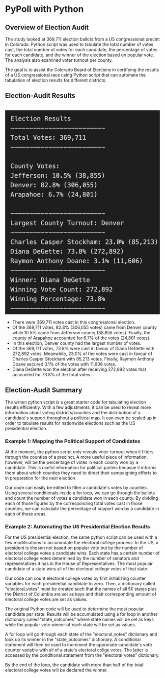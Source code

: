 # PyPoll with Python

## Overview of Election Audit
<p>
The study looked at 369,711 election ballots from a US congressional precint in Colorado. Python script was used to tabulate the total number of votes cast, the total number of votes for each candidate, the percentage of votes for each candidate, and the winner of the election based on popular vote. The analysis also examined voter turnout per county. 
</p>
<p>
The goal is to assist the Colorado Board of Elections in certifying the results of a US congressional race using Python script that can automate the tabulation of election results for different districts. 
</p>

## Election-Audit Results
<br>
<img src = "Resources/election_results.png"></img>
<br>

- There were 369,711 votes cast in this congressional election.
- Of the 369,711 votes, 82.8% (306,055 votes) came from Denver county while 10.5% came from Jefferson county (38,855 votes). Finally, the county of Arapahoe accounted for 6.7% of the votes (24,801 votes). 
- In this election, Denver county had the largest number of votes.
- Of the 369,711 votes, 73.8% were cast in favour of Diana DeGette with 272,892 votes. Meanwhile, 23.0% of the votes were cast in favour of Charles Casper Stockham with 85,213 votes. Finally, Raymon Anthony Doane secured 3.1% of the votes with 11,606 votes. 
- Diana DeGette won the election after receiving 272,892 votes that accounted for 73.8% of the total votes. 

## Election-Audit Summary
<p>
The writen python script is a great starter code for tabulating election results efficiently. With a few adjustments, it can be used to reveal more information about voting districts/counties and the distribution of a candidate's support throughout a political map. It can even be scaled up in order to tabulate results for nationwide elections such as the US presidential election. 
</p>

### Example 1: Mapping the Political Support of Candidates 
<p>
At the moment, the python script only reveals voter turnout when it filters through the counties of a precinct. A more useful piece of information, however, will be the percentage of votes in each county won by a candidate. This is useful information for political parties becasue it informs them about which counties they need to direct their campaigning efforts to in preparation for the next election. 
</p>
<p>
Our code can easily be edited to filter a candidate's votes by counties. Using several conditionals inside a for loop, we can go through the ballots and count the number of votes a candidate won in each county. By dividing each of those figures by the corresponding total votes cast in those counties, we can calculate the percentage of support won by a candidate in each of those areas.
</p>

### Example 2: Automating the US Presidential Election Results 
<p>
For the US presidential election, the same python script can be used with a few modifications to accomodate the electoral college process. In the US, a president is chosen not based on popular vote but by the number of electoral college votes a candidate wins. Each state has a certain number of electoral college votes determined by the number of senators and representatives it has in the House of Representatives. The most popular candidate of a state wins all of the electoral college votes of that state.  
</p>
<p>
Our code can count electoral college votes by first initializing counter variables for each presidential candidate to zero. Then, a dictionary called "electoral_votes" must be created such that the names of all 50 states plus the District of Columbia are set as keys and their corresponding amount of electoral college votes are set as values. 
<p>
</p>
The original Python code will be used to determine the most popular candidate per state. Results will be accumulated using a for loop in another dictionary called "state_outcomes" where state names will be set as keys while the popular vote winner of each state will be set as values. 
</p>
<p>
A for loop will go through each state of the "electoral_votes" dictionary and look up its winner in the "state_outcomes" dictionary. A conditional statement will then be used to increment the approriate candidate's vote counter variable with all of a state's electoral collge votes. The latter is accessed by the conditional statement from the "electoral_votes" dictionary. 
</p>
<p>
By the end of the loop, the candidate with more than half of the total electoral college votes will be declared the winner. 
</p>
